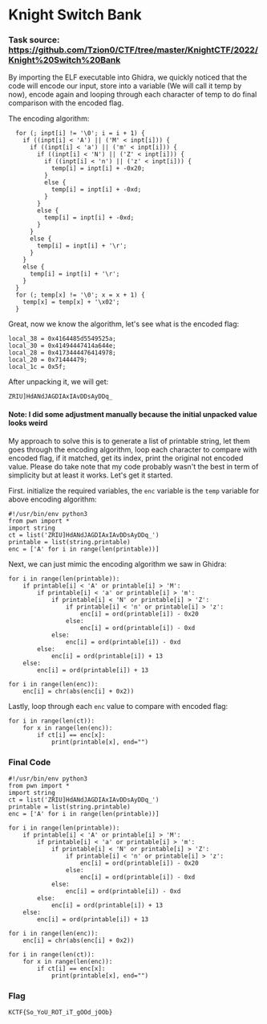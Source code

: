 # Knight Switch Bank
### Task source: https://github.com/Tzion0/CTF/tree/master/KnightCTF/2022/Knight%20Switch%20Bank

By importing the ELF executable into Ghidra, we quickly noticed that the code will encode our input, store into a variable (We will call it temp by now), encode again and looping through each character of temp to do final comparison with the encoded flag.

The encoding algorithm:
```
  for (; inpt[i] != '\0'; i = i + 1) {
    if ((inpt[i] < 'A') || ('M' < inpt[i])) {
      if ((inpt[i] < 'a') || ('m' < inpt[i])) {
        if ((inpt[i] < 'N') || ('Z' < inpt[i])) {
          if ((inpt[i] < 'n') || ('z' < inpt[i])) {
            temp[i] = inpt[i] + -0x20;
          }
          else {
            temp[i] = inpt[i] + -0xd;
          }
        }
        else {
          temp[i] = inpt[i] + -0xd;
        }
      }
      else {
        temp[i] = inpt[i] + '\r';
      }
    }
    else {
      temp[i] = inpt[i] + '\r';
    }
  }
  for (; temp[x] != '\0'; x = x + 1) {
    temp[x] = temp[x] + '\x02';
  }
```

Great, now we know the algorithm, let's see what is the encoded flag:
```
local_38 = 0x4164485d5549525a;
local_30 = 0x41494447414a644e;
local_28 = 0x4173444476414978;
local_20 = 0x71444479;
local_1c = 0x5f;
```
After unpacking it, we will get: 
```
ZRIU]HdANdJAGDIAxIAvDDsAyDDq_
```
#### Note: I did some adjustment manually because the initial unpacked value looks weird

My approach to solve this is to generate a list of printable string, let them goes through the encoding algorithm, loop each character to compare with encoded flag, if it matched, get its index, print the original not encoded value. Please do take note that my code probably wasn't the best in term of simplicity but at least it works. Let's get it started.

First. initialize the required variables, the `enc` variable is the `temp` variable for above encoding algorithm:
```
#!/usr/bin/env python3
from pwn import *
import string
ct = list('ZRIU]HdANdJAGDIAxIAvDDsAyDDq_')
printable = list(string.printable)
enc = ['A' for i in range(len(printable))]
```

Next, we can just mimic the encoding algorithm we saw in Ghidra:
```
for i in range(len(printable)):
	if printable[i] < 'A' or printable[i] > 'M':
		if printable[i] < 'a' or printable[i] > 'm':
			if printable[i] < 'N' or printable[i] > 'Z':
				if printable[i] < 'n' or printable[i] > 'z':
					enc[i] = ord(printable[i]) - 0x20
				else:
					enc[i] = ord(printable[i]) - 0xd
			else:
				enc[i] = ord(printable[i]) - 0xd
		else:
			enc[i] = ord(printable[i]) + 13
	else:
		enc[i] = ord(printable[i]) + 13

for i in range(len(enc)):
	enc[i] = chr(abs(enc[i] + 0x2))
```

Lastly, loop through each `enc` value to compare with encoded flag:
```
for i in range(len(ct)):
	for x in range(len(enc)):
		if ct[i] == enc[x]:
			print(printable[x], end="")
```

### Final Code
```
#!/usr/bin/env python3
from pwn import *
import string
ct = list('ZRIU]HdANdJAGDIAxIAvDDsAyDDq_')
printable = list(string.printable)
enc = ['A' for i in range(len(printable))]

for i in range(len(printable)):
	if printable[i] < 'A' or printable[i] > 'M':
		if printable[i] < 'a' or printable[i] > 'm':
			if printable[i] < 'N' or printable[i] > 'Z':
				if printable[i] < 'n' or printable[i] > 'z':
					enc[i] = ord(printable[i]) - 0x20
				else:
					enc[i] = ord(printable[i]) - 0xd
			else:
				enc[i] = ord(printable[i]) - 0xd
		else:
			enc[i] = ord(printable[i]) + 13
	else:
		enc[i] = ord(printable[i]) + 13

for i in range(len(enc)):
	enc[i] = chr(abs(enc[i] + 0x2))

for i in range(len(ct)):
	for x in range(len(enc)):
		if ct[i] == enc[x]:
			print(printable[x], end="")
```

### Flag
```
KCTF{So_YoU_ROT_iT_gOOd_jOOb}
```

